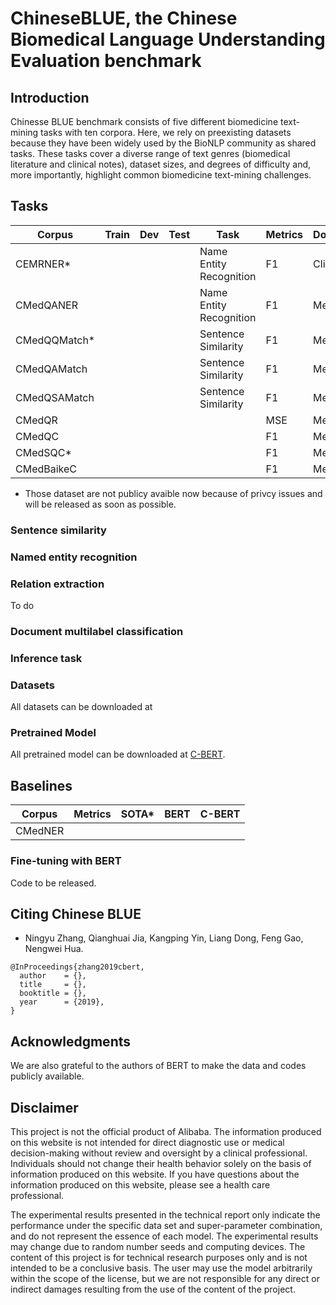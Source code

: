 # ChineseBLUE, the Chinese Biomedical Language Understanding Evaluation benchmark
 

## Introduction

Chinesse BLUE benchmark consists of five different biomedicine text-mining tasks with ten corpora.
Here, we rely on preexisting datasets because they have been widely used by the BioNLP community as shared tasks.
These tasks cover a diverse range of text genres (biomedical literature and clinical notes), dataset sizes, and degrees of difficulty and, more importantly, highlight common biomedicine text-mining challenges.

## Tasks

| Corpus          | Train |  Dev | Test | Task                    | Metrics             | Domain     |
|-----------------|------:|-----:|-----:|-------------------------|---------------------|------------|
| CEMRNER*        |    |    |   | Name Entity Recognition    | F1             | Clinical   |
| CMedQANER          |    |    |   | Name Entity Recognition    | F1             | Medical   |
| CMedQQMatch*        |    |    |   | Sentence Similarity    | F1             | Medical   |
| CMedQAMatch        |    |    |   | Sentence Similarity    | F1             | Medical   |
| CMedQSAMatch        |    |    |   | Sentence Similarity    | F1             |Medical    |
| CMedQR       |    |    |   |     |        MSE      | Medical   |
| CMedQC       |    |    |   |     |       F1       | Medical   |
| CMedSQC*       |    |    |   |     |       F1       | Medical   |
| CMedBaikeC       |    |    |   |     |      F1        | Medical   |
* Those dataset are not publicy avaible now because of privcy issues and will be released as soon as possible. 

### Sentence similarity
 

### Named entity recognition



### Relation extraction
To do 


### Document multilabel classification

 

### Inference task

 

### Datasets

All datasets can be downloaded at []()

### Pretrained Model

All pretrained model can be downloaded at [C-BERT](). 

## Baselines

| Corpus          | Metrics | SOTA* | BERT | C-BERT | 
|-----------------|--------:|------:|-----:|--------:|
| CMedNER          |  |   | |    |  


### Fine-tuning with BERT

Code to be released. 

## Citing Chinese BLUE

*  Ningyu Zhang, Qianghuai Jia, Kangping Yin, Liang Dong, Feng Gao, Nengwei Hua. []()

```
@InProceedings{zhang2019cbert,
  author    = {},
  title     = {},
  booktitle = {},
  year      = {2019},
}
```

## Acknowledgments

We are also grateful to the authors of BERT to make the data and codes publicly available. 

## Disclaimer
This project is not the official product of Alibaba. The information produced on this website is not intended for direct diagnostic use or medical decision-making without review and oversight by a clinical professional. Individuals should not change their health behavior solely on the basis of information produced on this website.   If you have questions about the information produced on this website, please see a health care professional. 

The experimental results presented in the technical report only indicate the performance under the specific data set and super-parameter combination, and do not represent the essence of each model. The experimental results may change due to random number seeds and computing devices. The content of this project is for technical research purposes only and is not intended to be a conclusive basis. The user may use the model arbitrarily within the scope of the license, but we are not responsible for any direct or indirect damages resulting from the use of the content of the project.
